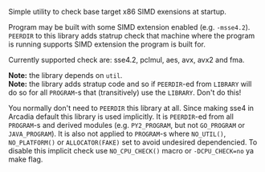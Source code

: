 Simple utility to check base target x86 SIMD exensions at startup. 
 
Program may be built with some SIMD extension enabled (e.g. `-msse4.2`). `PEERDIR` to this library adds statrup check that machine where the program is running supports SIMD extension the program is built for. 
 
Currently supported check are: sse4.2, pclmul, aes, avx, avx2 and fma.  
 
**Note:** the library depends on `util`.  
**Note:** the library adds stratup code and so if `PEERDIR`-ed from `LIBRARY` will do so for all `PROGRAM`-s that (transitively) use the `LIBRARY`. Don't do this! 
 
You normally don't need to `PEERDIR` this library at all. Since making sse4 in Arcadia default this library is used implicitly. It is `PEERDIR`-ed from all `PROGRAM`-s and derived modules (e.g. `PY2_PROGRAM`, but not `GO_PROGRAM` or `JAVA_PROGRAM`).
It is also not applied to `PROGRAM`-s where `NO_UTIL()`, `NO_PLATFORM()` or `ALLOCATOR(FAKE)` set to avoid undesired dependencied. To disable this implicit check use `NO_CPU_CHECK()` macro or `-DCPU_CHECK=no` ya make flag. 
 
 
